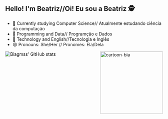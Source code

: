 ## Hello! I'm Beatriz//Oi! Eu sou a Beatriz 🕵️

- 🌱 Currently studying Computer Science// Atualmente estudando ciência da computação
- 👯 Programming and Data// Programção e Dados 
- 🤔 Technology and English//Tecnologia e Inglês
- 😄 Pronouns: She/Her // Pronomes: Ela/Dela
 
![Biagmss' GitHub stats](https://github-readme-stats.vercel.app/api?username=biagmss&show_icons=true&theme=radical) <img align="right" alt="cartoon-bia" height="200" width="200" src="https://cdn.picrew.me/shareImg/org/202408/137904_5mRcjohi.png">
</div>

